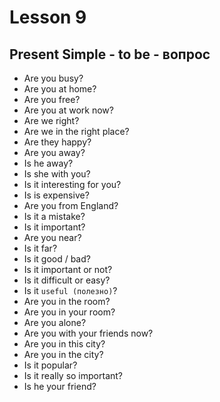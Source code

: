 # Lesson 9

## Present Simple - to be - вопрос

- Are you busy?
- Are you at home?
- Are you free?
- Are you at work now?
- Are we right?
- Are we in the right place?
- Are they happy?
- Are you away?
- Is he away?
- Is she with you?
- Is it interesting for you?
- Is is expensive?
- Are you from England?
- Is it a mistake?
- Is it important?
- Are you near?
- Is it far?
- Is it good / bad?
- Is it important or not?
- Is it difficult or easy?
- Is it `useful (полезно)`? 
- Are you in the room?
- Are you in your room?
- Are you alone?
- Are you with your friends now?
- Are you in this city?
- Are you in the city?
- Is it popular?
- Is it really so important?
- Is he your friend?